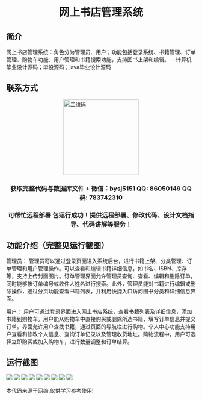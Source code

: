 <p><h1 align="center">网上书店管理系统</h1></p>

## 简介
网上书店管理系统：角色分为管理员、用户；功能包括登录系统、书籍管理、订单管理、购物车功能、用户管理和书籍搜索功能，支持图书上架和编辑。    --计算机毕业设计源码；毕设源码；java毕业设计源码


## 联系方式
<img src="https://bs-1329754181.cos.ap-shanghai.myqcloud.com/wx.jpg" alt="二维码" style="display: block; margin: 0 auto;" width="200px">
<p><h3 align="center">获取完整代码与数据库文件 + 微信：bysj5151 QQ: 86050149 QQ群: 783742310</h3></p>
<p><h3 align="center">可帮忙远程部署 包运行成功！提供远程部署、修改代码、设计文档指导、代码讲解等服务！</h3></p>

## 功能介绍（完整见运行截图）
管理员：
管理员可以通过登录页面进入系统后台，进行书籍上架、分类管理、订单管理和用户管理操作。可以查看和编辑书籍详细信息，如书名、ISBN、库存等，支持上传封面图片。订单管理界面允许管理员查询、查看、编辑和删除订单，同时能够按订单编号或收件人姓名进行搜索。此外，管理员能对书籍进行编辑或删除操作，通过分页功能查看书籍列表，并利用快捷入口访问图书分类和详细信息界面。

用户：
用户可通过登录界面进入网上书店系统，查看书籍列表及详细信息，添加书籍到购物车。用户能从购物车中直接购买或删除所选书籍，填写订单信息并提交订单。界面允许用户查找书籍，通过页面的导航栏进行购物。个人中心功能支持用户查看和修改个人信息、查询订单记录以及管理收货地址。购物流程中，用户可选择立即购买或加入购物车，进行数量调整和订单结算。


## 运行截图
![](imgs/588112-20220109105600924-507990949.png)
![](imgs/588112-20220109105606943-1711901442.png)
![](imgs/588112-20220109105612101-1401087835.png)
![](imgs/588112-20220109105617756-1102284619.png)
![](imgs/588112-20220109105629011-1339672814.png)
![](imgs/588112-20220109105634053-41952930.png)
![](imgs/588112-20220109105639045-309079795.png)
![](imgs/588112-20220109105647424-1592823432.png)
![](imgs/588112-20220109105652310-2136811309.png)

<p>本代码来源于网络,仅供学习参考使用!</p>

